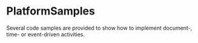 # PlatformSamples
Several code samples are provided to show how to implement document-, time- or event-driven activities.
